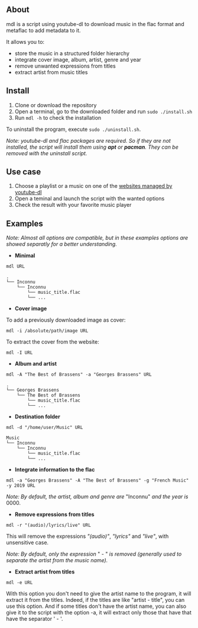 ## About

mdl is a script using youtube-dl to download music in the flac format and metaflac to add metadata to it.

It allows you to:
 - store the music in a structured folder hierarchy 
 - integrate cover image, album, artist, genre and year
 - remove unwanted expressions from titles
 - extract artist from music titles

## Install

1. Clone or download the repository
2. Open a terminal, go to the downloaded folder and run `sudo ./install.sh`
3. Run `mdl -h` to check the installation

To uninstall the program, execute `sudo ./uninstall.sh`. 

*Note: youtube-dl and flac packages are required. So if they are not installed, the script will install them using **apt** or **pacman**. They can be removed with the uninstall script.*


## Use case
1. Choose a playlist or a music on one of the [websites managed by youtube-dl](https://github.com/ytdl-org/youtube-dl/tree/master/youtube_dl/extractor)
2. Open a teminal and launch the script with the wanted options
3. Check the result with your favorite music player

## Examples

*Note: Almost all options are compatible, but in these examples options are showed separatly for a better understanding.*

- **Minimal**

`mdl URL`
```
.
└── Inconnu
    └── Inconnu
        └── music_title.flac
        └── ...       
```

- **Cover image**

To add a previously downloaded image as cover:

`mdl -i /absolute/path/image URL`

To extract the cover from the website:

`mdl -I URL`


- **Album and artist**

`mdl -A "The Best of Brassens" -a "Georges Brassens" URL`
```
.
└── Georges Brassens
    └── The Best of Brassens
        └── music_title.flac
        └── ...       
```

- **Destination folder**

`mdl -d "/home/user/Music" URL`
```
Music
└── Inconnu
    └── Inconnu
        └── music_title.flac
        └── ...       
```
- **Integrate information to the flac**

`mdl -a "Georges Brassens" -A "The Best of Brassens" -g "French Music" -y 2019 URL`

*Note: By default, the artist, album and genre are* "Inconnu" *and the year is* 0000.

- **Remove expressions from titles**

`mdl -r "(audio)/lyrics/live" URL`

This will remove the expressions *"(audio)"*, *"lyrics"* and *"live"*, with unsensitive case.

*Note: By default, only the expression* " - " *is removed (generally used to separate the artist from the music name).*

- **Extract artist from titles**

`mdl -e URL`

With this option you don't need to give the artist name to the program, it will extract it from the titles.
Indeed, if the titles are like "artist - title", you can use this option. And if some titles don't have the artist name,
you can also give it to the script with the option -a, it will extract only those that have that have the separator ' - '.